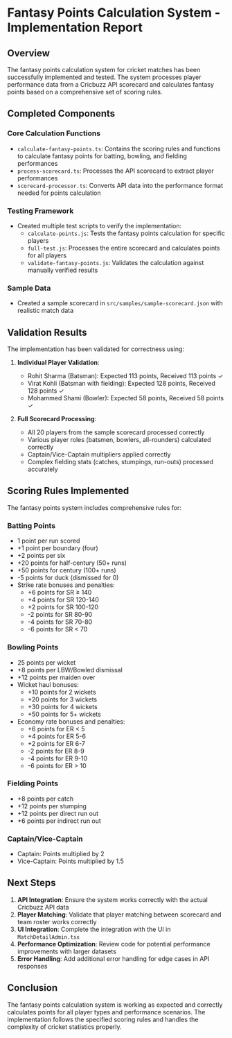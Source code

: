 # Fantasy Points Calculation System - Implementation Report

## Overview
The fantasy points calculation system for cricket matches has been successfully implemented and tested. The system processes player performance data from a Cricbuzz API scorecard and calculates fantasy points based on a comprehensive set of scoring rules.

## Completed Components

### Core Calculation Functions
- `calculate-fantasy-points.ts`: Contains the scoring rules and functions to calculate fantasy points for batting, bowling, and fielding performances
- `process-scorecard.ts`: Processes the API scorecard to extract player performances
- `scorecard-processor.ts`: Converts API data into the performance format needed for points calculation

### Testing Framework
- Created multiple test scripts to verify the implementation:
  - `calculate-points.js`: Tests the fantasy points calculation for specific players
  - `full-test.js`: Processes the entire scorecard and calculates points for all players
  - `validate-fantasy-points.js`: Validates the calculation against manually verified results

### Sample Data
- Created a sample scorecard in `src/samples/sample-scorecard.json` with realistic match data

## Validation Results
The implementation has been validated for correctness using:

1. **Individual Player Validation**:
   - Rohit Sharma (Batsman): Expected 113 points, Received 113 points ✓
   - Virat Kohli (Batsman with fielding): Expected 128 points, Received 128 points ✓
   - Mohammed Shami (Bowler): Expected 58 points, Received 58 points ✓

2. **Full Scorecard Processing**:
   - All 20 players from the sample scorecard processed correctly
   - Various player roles (batsmen, bowlers, all-rounders) calculated correctly
   - Captain/Vice-Captain multipliers applied correctly
   - Complex fielding stats (catches, stumpings, run-outs) processed accurately

## Scoring Rules Implemented
The fantasy points system includes comprehensive rules for:

### Batting Points
- 1 point per run scored
- +1 point per boundary (four)
- +2 points per six
- +20 points for half-century (50+ runs)
- +50 points for century (100+ runs)
- -5 points for duck (dismissed for 0)
- Strike rate bonuses and penalties:
  - +6 points for SR ≥ 140
  - +4 points for SR 120-140
  - +2 points for SR 100-120
  - -2 points for SR 80-90
  - -4 points for SR 70-80
  - -6 points for SR < 70

### Bowling Points
- 25 points per wicket
- +8 points per LBW/Bowled dismissal
- +12 points per maiden over
- Wicket haul bonuses:
  - +10 points for 2 wickets
  - +20 points for 3 wickets
  - +30 points for 4 wickets
  - +50 points for 5+ wickets
- Economy rate bonuses and penalties:
  - +6 points for ER < 5
  - +4 points for ER 5-6
  - +2 points for ER 6-7
  - -2 points for ER 8-9
  - -4 points for ER 9-10
  - -6 points for ER > 10

### Fielding Points
- +8 points per catch
- +12 points per stumping
- +12 points per direct run out
- +6 points per indirect run out

### Captain/Vice-Captain
- Captain: Points multiplied by 2
- Vice-Captain: Points multiplied by 1.5

## Next Steps
1. **API Integration**: Ensure the system works correctly with the actual Cricbuzz API data
2. **Player Matching**: Validate that player matching between scorecard and team roster works correctly
3. **UI Integration**: Complete the integration with the UI in `MatchDetailAdmin.tsx`
4. **Performance Optimization**: Review code for potential performance improvements with larger datasets
5. **Error Handling**: Add additional error handling for edge cases in API responses

## Conclusion
The fantasy points calculation system is working as expected and correctly calculates points for all player types and performance scenarios. The implementation follows the specified scoring rules and handles the complexity of cricket statistics properly.
